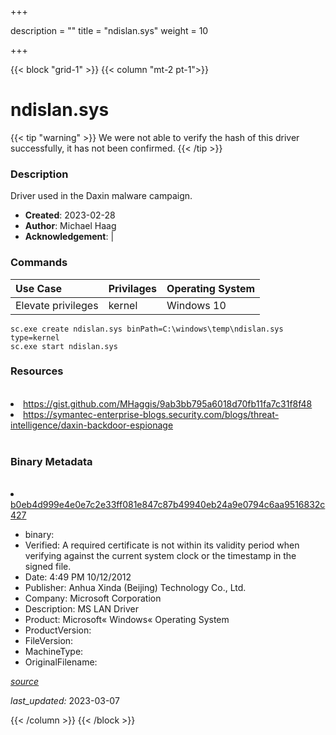 +++

description = ""
title = "ndislan.sys"
weight = 10

+++


{{< block "grid-1" >}}
{{< column "mt-2 pt-1">}}




# ndislan.sys 


{{< tip "warning" >}}
We were not able to verify the hash of this driver successfully, it has not been confirmed.
{{< /tip >}}




### Description


Driver used in the Daxin malware campaign.


- **Created**: 2023-02-28
- **Author**: Michael Haag
- **Acknowledgement**:  | [](https://twitter.com/)

### Commands

| Use Case | Privilages | Operating System | 
|:---- | ---- | ---- |
| Elevate privileges | kernel | Windows 10 |

```
sc.exe create ndislan.sys binPath=C:\windows\temp\ndislan.sys type=kernel
sc.exe start ndislan.sys
```

### Resources
<br>


<li><a href="https://gist.github.com/MHaggis/9ab3bb795a6018d70fb11fa7c31f8f48">https://gist.github.com/MHaggis/9ab3bb795a6018d70fb11fa7c31f8f48</a></li>

<li><a href="https://symantec-enterprise-blogs.security.com/blogs/threat-intelligence/daxin-backdoor-espionage">https://symantec-enterprise-blogs.security.com/blogs/threat-intelligence/daxin-backdoor-espionage</a></li>


<br>


### Binary Metadata
<br>



<li><a href="https://www.virustotal.com/gui/file/b0eb4d999e4e0e7c2e33ff081e847c87b49940eb24a9e0794c6aa9516832c427">b0eb4d999e4e0e7c2e33ff081e847c87b49940eb24a9e0794c6aa9516832c427</a></li>



- binary: 
- Verified: A required certificate is not within its validity period when verifying against the current system clock or the timestamp in the signed file.
- Date: 4:49 PM 10/12/2012
- Publisher: Anhua Xinda (Beijing) Technology Co., Ltd.
- Company: Microsoft Corporation
- Description: MS LAN Driver
- Product: Microsoft« Windows« Operating System
- ProductVersion: 
- FileVersion: 
- MachineType: 
- OriginalFilename: 

[*source*](https://github.com/magicsword-io/LOLDrivers/tree/main/yaml/ndislan.sys.yml)

*last_updated:* 2023-03-07


{{< /column >}}
{{< /block >}}
